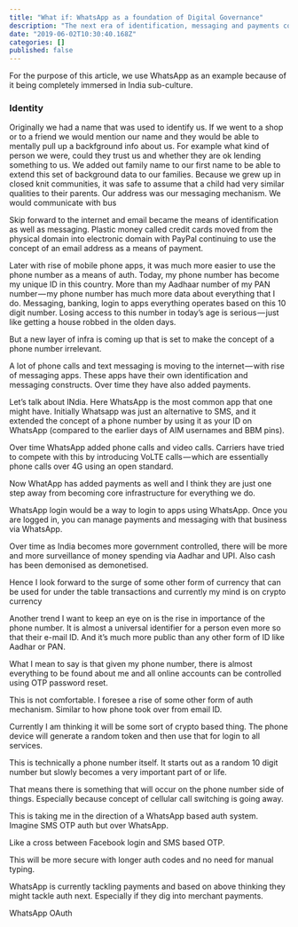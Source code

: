 ```yaml
---
title: "What if: WhatsApp as a foundation of Digital Governance"
description: "The next era of identification, messaging and payments could form the basis of how we go about our daily lives — and it would live in our…"
date: "2019-06-02T10:30:40.168Z"
categories: []
published: false
---
```


For the purpose of this article, we use WhatsApp as an example because of it being completely immersed in India sub-culture.

### Identity

Originally we had a name that was used to identify us. If we went to a shop or to a friend we would mention our name and they would be able to mentally pull up a backfground info about us. For example what kind of person we were, could they trust us and whether they are ok lending something to us. We added out family name to our first name to be able to extend this set of background data to our families. Because we grew up in closed knit communities, it was safe to assume that a child had very similar qualities to their parents. Our address was our messaging mechanism. We would communicate with bus

Skip forward to the internet and email became the means of identification as well as messaging. Plastic money called credit cards moved from the physical domain into electronic domain with PayPal continuing to use the concept of an email address as a means of payment.

Later with rise of mobile phone apps, it was much more easier to use the phone number as a means of auth. Today, my phone number has become my unique ID in this country. More than my Aadhaar number of my PAN number — my phone number has much more data about everything that I do. Messaging, banking, login to apps everything operates based on this 10 digit number. Losing access to this number in today’s age is serious — just like getting a house robbed in the olden days.

But a new layer of infra is coming up that is set to make the concept of a phone number irrelevant.

A lot of phone calls and text messaging is moving to the internet — with rise of messaging apps. These apps have their own identification and messaging constructs. Over time they have also added payments.

Let’s talk about INdia. Here WhatsApp is the most common app that one might have. Initially Whatsapp was just an alternative to SMS, and it extended the concept of a phone number by using it as your ID on WhatsApp (compared to the earlier days of AIM usernames and BBM pins).

Over time WhatsApp added phone calls and video calls. Carriers have tried to compete with this by introducing VoLTE calls — which are essentially phone calls over 4G using an open standard.

Now WhatApp has added payments as well and I think they are just one step away from becoming core infrastructure for everything we do.

WhatsApp login would be a way to login to apps using WhatsApp. Once you are logged in, you can manage payments and messaging with that business via WhatsApp.

  

Over time as India becomes more government controlled, there will be more and more surveillance of money spending via Aadhar and UPI. Also cash has been demonised as demonetised.

Hence I look forward to the surge of some other form of currency that can be used for under the table transactions and currently my mind is on crypto currency  
  

Another trend I want to keep an eye on is the rise in importance of the phone number. It is almost a universal identifier for a person even more so that their e-mail ID. And it’s much more public than any other form of ID like Aadhar or PAN.

What I mean to say is that given my phone number, there is almost everything to be found about me and all online accounts can be controlled using OTP password reset.

This is not comfortable. I foresee a rise of some other form of auth mechanism. Similar to how phone took over from email ID.

Currently I am thinking it will be some sort of crypto based thing. The phone device will generate a random token and then use that for login to all services.  
  

This is technically a phone number itself. It starts out as a random 10 digit number but slowly becomes a very important part of or life.  
  

That means there is something that will occur on the phone number side of things. Especially because concept of cellular call switching is going away.  
  

This is taking me in the direction of a WhatsApp based auth system. Imagine SMS OTP auth but over WhatsApp.

Like a cross between Facebook login and SMS based OTP.  
  

This will be more secure with longer auth codes and no need for manual typing.  
  

WhatsApp is currently tackling payments and based on above thinking they might tackle auth next. Especially if they dig into merchant payments.

WhatsApp OAuth
